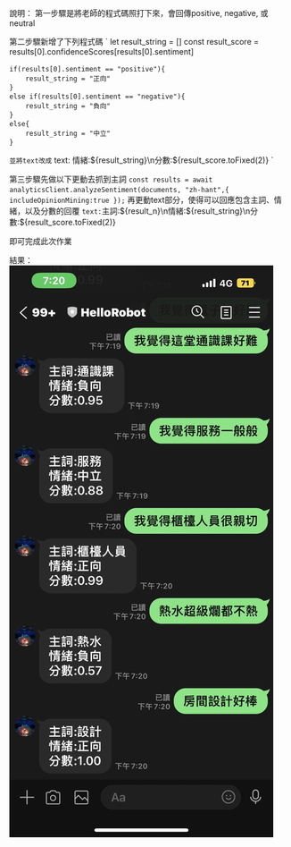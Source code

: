 說明：
第一步驟是將老師的程式碼照打下來，會回傳positive, negative, 或neutral

第二步驟新增了下列程式碼
`
    let result_string = []
    const result_score = results[0].confidenceScores[results[0].sentiment]

    if(results[0].sentiment == "positive"){
        result_string = "正向"
    }
    else if(results[0].sentiment == "negative"){
        result_string = "負向"
    }
    else{
        result_string = "中立"
    }
`
並將text改成
`
text: 情緒:${result_string}\n分數:${result_score.toFixed(2)}
`

第三步驟先做以下更動去抓到主詞
`
const results = await analyticsClient.analyzeSentiment(documents, "zh-hant",{
        includeOpinionMining:true
    });
`
再更動text部分，使得可以回應包含主詞、情緒，以及分數的回覆
`
text: `主詞:${result_n}\n情緒:${result_string}\n分數:${result_score.toFixed(2)}`
`

即可完成此次作業

結果：
![Alt text](result.jpg)


